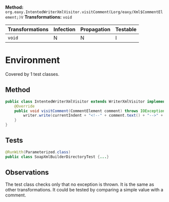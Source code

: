 
**Method:** `org.eaxy.IntentedWriterXmlVisitor.visitComment(Lorg/eaxy/Xml$CommentElement;)V`
**Transformations:** `void`

| Transformations | Infection | Propagation | Testable |
|-----------------|-----------|-------------|----------|
| `void`          | N         | N           | I        |

# Environment

Covered by 1 test classes.

## Method

```Java
public class IntentedWriterXmlVisitor extends WriterXmlVisitor implements XmlVisitor {
    @Override
    public void visitComment(CommentElement comment) throws IOException {
        writer.write(currentIndent + "<!--" + comment.text() + "-->" + Document.LINE_SEPARATOR);
    }
}
```

## Tests

```Java
@RunWith(Parameterized.class)
public class SoapXmlBuilderDirectoryTest {...}
```

## Observations
The test class checks only that no exception is thrown. It is the same as other
transformations.
It could be tested by comparing a simple value with a comment.